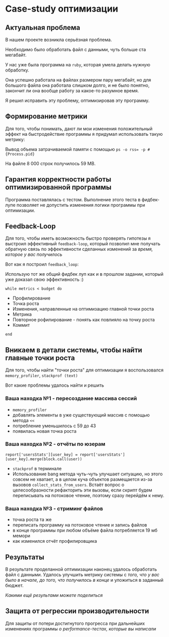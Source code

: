 # Case-study оптимизации

## Актуальная проблема
В нашем проекте возникла серьёзная проблема.

Необходимо было обработать файл с данными, чуть больше ста мегабайт.

У нас уже была программа на `ruby`, которая умела делать нужную обработку.

Она успешно работала на файлах размером пару мегабайт, но для большого файла она работала слишком долго, и не было понятно, закончит ли она вообще работу за какое-то разумное время.

Я решил исправить эту проблему, оптимизировав эту программу.

## Формирование метрики
Для того, чтобы понимать, дают ли мои изменения положительный эффект на быстродействие программы я придумал использовать такую метрику:

Вывод объема затрачиваемой памяти с помощью
```ps -o rss= -p #{Process.pid}```

На файле 8 000 строк получилось 59 MB.

## Гарантия корректности работы оптимизированной программы
Программа поставлялась с тестом. Выполнение этого теста в фидбек-лупе позволяет не допустить изменения логики программы при оптимизации.

## Feedback-Loop
Для того, чтобы иметь возможность быстро проверять гипотезы я выстроил эффективный `feedback-loop`, который позволил мне получать обратную связь по эффективности сделанных изменений за *время, которое у вас получилось*

Вот как я построил `feedback_loop`:

Использую тот же общий фидбек луп как и в прошлом задании, который уже доказал свою эффективность :)

`while metrics < budget do`

- Профилирование
- Точка роста
- Изменения, направленные на оптимизацию главной точки роста
- Метрика
- Повторное рофилирование - понять как повлияло на точку роста
- Коммит

`end`

## Вникаем в детали системы, чтобы найти главные точки роста
Для того, чтобы найти "точки роста" для оптимизации я воспользовался ```memory_profiler```, ```stackprof (text)```

Вот какие проблемы удалось найти и решить

### Ваша находка №1 - пересоздание массива сессий

- ```memory_profiler```
- добавлять элементы в уже существующий массив с помощью метода ```<<```
- потребление уменьшилось с 59 до 43
- появилась новая точка роста

### Ваша находка №2 - отчёты по юзерам
```report['usersStats'][user_key] = report['usersStats'][user_key].merge(block.call(user))```

- ```stackprof``` в терминале
- Использование bang метода чуть-чуть улучшает ситуацию, но этого совсем не хватает, а в целом куча объектов размещается из-за вызовов ```collect_stats_from_users```. Встаёт вопрос о целесообразности рефакторить эти вызовы, если скрипт будем переписывать на потоковое чтение, поэтому сразу перейдём к нему.

### Ваша находка №3 - стриминг файлов
- точка роста та же
- переписать программу на потоковое чтение и запись файлов
- в конце программы при любом объёме файла потребляется 19 мб мемори
- как изменился отчёт профилировщика

## Результаты
В результате проделанной оптимизации наконец удалось обработать файл с данными.
Удалось улучшить метрику системы с *того, что у вас было в начале, до того, что получилось в конце* и уложиться в заданный бюджет.

*Какими ещё результами можете поделиться*

## Защита от регрессии производительности
Для защиты от потери достигнутого прогресса при дальнейших изменениях программы *о performance-тестах, которые вы написали*
